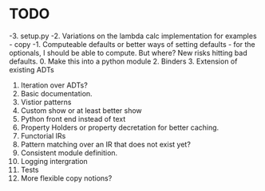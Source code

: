 # TODO

-3. setup.py
-2. Variations on the lambda calc implementation for examples - copy
-1. Computeable defaults or better ways of setting defaults - for the optionals, I should be able to compute. But where? New risks hitting bad defaults. 
0. Make this into a python module
2. Binders
3. Extension of existing ADTs
1. Iteration over ADTs?
4. Basic documentation.
6. Vistior patterns
5. Custom show or at least better show
7. Python front end instead of text
8. Property Holders or property decretation for better caching.
9. Functorial IRs
10. Pattern matching over an IR that does not exist yet?
11. Consistent module definition.
12. Logging intergration
13. Tests
14. More flexible copy notions?


